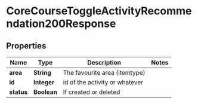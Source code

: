 

# CoreCourseToggleActivityRecommendation200Response


## Properties

| Name | Type | Description | Notes |
|------------ | ------------- | ------------- | -------------|
|**area** | **String** | The favourite area (itemtype) |  |
|**id** | **Integer** | id of the activity or whatever |  |
|**status** | **Boolean** | If created or deleted |  |



